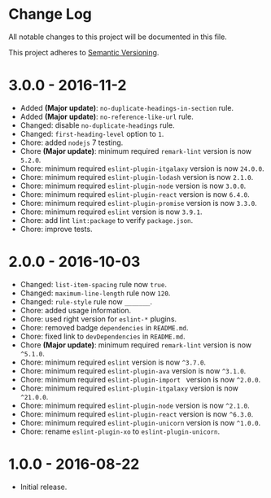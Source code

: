 # Change Log

All notable changes to this project will be documented in this file.

This project adheres to [Semantic Versioning](http://semver.org/).

# 3.0.0 - 2016-11-2

- Added **(Major update)**: `no-duplicate-headings-in-section` rule.
- Added **(Major update)**: `no-reference-like-url` rule.
- Changed: disable `no-duplicate-headings` rule.
- Changed: `first-heading-level` option to `1`.
- Chore: added `nodejs` 7 testing.
- Chore **(Major update)**: minimum required `remark-lint` version is now `5.2.0`.
- Chore: minimum required `eslint-plugin-itgalaxy` version is now `24.0.0`.
- Chore: minimum required `eslint-plugin-lodash` version is now `2.1.0`.
- Chore: minimum required `eslint-plugin-node` version is now `3.0.0`.
- Chore: minimum required `eslint-plugin-react` version is now `6.4.0`.
- Chore: minimum required `eslint-plugin-promise` version is now `3.3.0`.
- Chore: minimum required `eslint` version is now `3.9.1`.
- Chore: add lint `lint:package` to verify `package.json`.
- Chore: improve tests.

# 2.0.0 - 2016-10-03

- Changed: `list-item-spacing` rule now `true`.
- Changed: `maximum-line-length` rule now `120`.
- Changed: `rule-style` rule now `_______`.
- Chore: added usage information.
- Chore: used right version for `eslint-*` plugins.
- Chore: removed badge `dependencies` in `README.md`.
- Chore: fixed link to `devDependencies` in `README.md`.
- Chore **(Major update)**: minimum required `remark-lint` version is now `^5.1.0`.
- Chore: minimum required `eslint` version is now `^3.7.0`.
- Chore: minimum required `eslint-plugin-ava` version is now `^3.1.0`.
- Chore: minimum required `eslint-plugin-import ` version is now `^2.0.0`.
- Chore: minimum required `eslint-plugin-itgalaxy` version is now `^21.0.0`.
- Chore: minimum required `eslint-plugin-node` version is now `^2.1.0`.
- Chore: minimum required `eslint-plugin-react` version is now `^6.3.0`.
- Chore: minimum required `eslint-plugin-unicorn` version is now `^1.0.0`.
- Chore: rename `eslint-plugin-xo` to `eslint-plugin-unicorn`.

# 1.0.0 - 2016-08-22

- Initial release.
